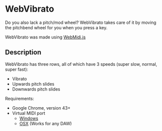 # WebVibrato

Do you also lack a pitch/mod wheel? 
WebVibrato takes care of it by moving the pitchbend wheel for you when you press a key.

WebVibrato was made using [WebMidi.js](https://github.com/cotejp/webmidi)

## Description

WebVibrato has three rows, all of which have 3 speeds (super slow, normal, super fast):
* Vibrato
* Upwards pitch slides
* Downwards pitch slides

Requirements:
* Google Chrome, version 43+
* Virtual MIDI port
  * [Windows](http://www.nerds.de/en/download.html)
  * [OSX](https://help.ableton.com/hc/en-us/articles/209774225-Using-virtual-MIDI-buses-in-Live) (Works for any DAW)